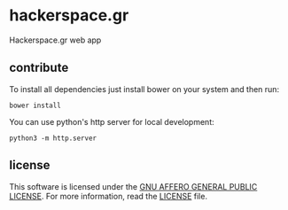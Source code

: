 # hackerspace.gr

Hackerspace.gr web app

## contribute

To install all dependencies just install bower on your system and then run:

    bower install

You can use python's http server for local development:

    python3 -m http.server

## license

This software is licensed under the [GNU AFFERO GENERAL PUBLIC LICENSE](https://www.gnu.org/licenses/agpl-3.0.html).
For more information, read the [LICENSE](LICENSE) file.
